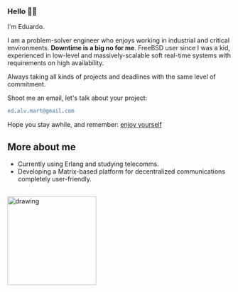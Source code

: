 ### Hello 👋🏻

I'm Eduardo.

I am a problem-solver engineer who enjoys working in industrial and critical environments. **Downtime is a big no for me**. FreeBSD user since I was a kid, experienced in low-level and massively-scalable soft real-time systems with requirements on high availability.

Always taking all kinds of projects and deadlines with the same level of commitment.

Shoot me an email, let's talk about your project:

```erl
ed.alv.mart@gmail.com
```

Hope you stay awhile, and remember: [enjoy yourself](https://www.youtube.com/watch?v=qzj4gHuH2LA)


## More about me

* Currently using Erlang and studying telecomms.
* Developing a Matrix-based platform for decentralized communications completely user-friendly.

<br/>
<img src="https://media.discordapp.net/attachments/853076833176518668/874731644618154014/FUN_ALLOWED.png" alt="drawing" width="200"/>
